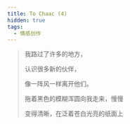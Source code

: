 ```yaml
---
title: To Chaac (4)
hidden: true
tags: 
  - 情感创作
---
```

>
>我路过了许多的地方，
>
>认识很多新的伙伴，
>
>像一阵风一样离开他们。
>
>
>
>拖着黑色的模糊浑圆向我走来，慢慢
>
>变得清晰，在泛着苍白光亮的纸面上
>
>

